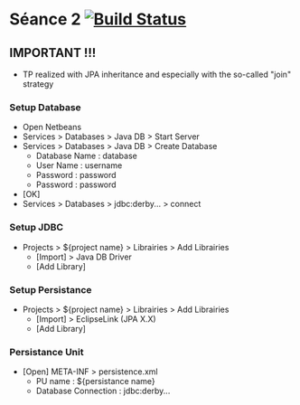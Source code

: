 # Séance 2 [![Build Status](https://travis-ci.org/eleves-ig2i/ig2i-le4-poo-2018-tp-2.svg?branch=master)](https://travis-ci.org/eleves-ig2i/ig2i-le4-poo-2018-tp-2)

## IMPORTANT !!!

- TP realized with JPA inheritance and especially with the so-called "join" strategy

### Setup Database
- Open Netbeans
- Services > Databases > Java DB > Start Server
- Services > Databases > Java DB > Create Database
  - Database Name : database
  - User Name : username
  - Password : password
  - Password : password
- [OK]
- Services > Databases > jdbc:derby... > connect

### Setup JDBC
- Projects > ${project name} > Librairies > Add Librairies
  - [Import] > Java DB Driver
  - [Add Library]

### Setup Persistance
- Projects > ${project name} > Librairies > Add Librairies
  - [Import] > EclipseLink (JPA X.X)
  - [Add Library]  

### Persistance Unit
- [Open] META-INF > persistence.xml
  - PU name : ${persistance name}
  - Database Connection : jdbc:derby...